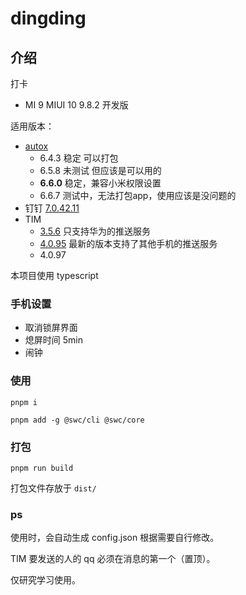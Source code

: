 # dingding

## 介绍

打卡

-   MI 9 MIUI 10 9.8.2 开发版

适用版本：

-   [autox](https://github.com/kkevsekk1/AutoX)
    -  6.4.3 稳定 可以打包
    -  6.5.8 未测试 但应该是可以用的
    -  **6.6.0** 稳定，兼容小米权限设置
    -  6.6.7 测试中，无法打包app，使用应该是没问题的
-   钉钉 [7.0.42.11](https://github.com/zsjsll/js_dingding/releases/download/0.0.1/dingding-7.0.42.11-1068.apk)
-   TIM
    -  [3.5.6](https://github.com/zsjsll/js_dingding/releases/download/0.0.1/TIM-3.5.6-lspatched.apk) 只支持华为的推送服务
    -  [4.0.95](https://github.com/zsjsll/js_dingding/releases/download/0.0.1/TIM-4.0.95-4008.apk) 最新的版本支持了其他手机的推送服务
    -  4.0.97

本项目使用 typescript

### 手机设置

- 取消锁屏界面
- 熄屏时间 5min
- 闹钟

### 使用

`pnpm i`

`pnpm add -g @swc/cli @swc/core`

### 打包

`pnpm run build`

打包文件存放于 `dist/`

### ps

使用时，会自动生成 config.json 根据需要自行修改。

TIM 要发送的人的 qq 必须在消息的第一个（置顶）。

仅研究学习使用。
